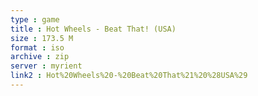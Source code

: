 ```yaml
---
type : game
title : Hot Wheels - Beat That! (USA)
size : 173.5 M
format : iso
archive : zip
server : myrient
link2 : Hot%20Wheels%20-%20Beat%20That%21%20%28USA%29
---
```

